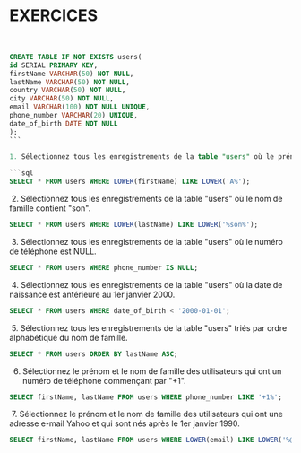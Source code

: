 # EXERCICES

​

````sql
CREATE TABLE IF NOT EXISTS users(
id SERIAL PRIMARY KEY,
firstName VARCHAR(50) NOT NULL,
lastName VARCHAR(50) NOT NULL,
country VARCHAR(50) NOT NULL,
city VARCHAR(50) NOT NULL,
email VARCHAR(100) NOT NULL UNIQUE,
phone_number VARCHAR(20) UNIQUE,
date_of_birth DATE NOT NULL
);
```
​
1. Sélectionnez tous les enregistrements de la table "users" où le prénom commence par "A".

```sql
SELECT * FROM users WHERE LOWER(firstName) LIKE LOWER('A%');
````

​ 2. Sélectionnez tous les enregistrements de la table "users" où le nom de famille contient "son".

```sql
SELECT * FROM users WHERE LOWER(lastName) LIKE LOWER('%son%');
```

​ 3. Sélectionnez tous les enregistrements de la table "users" où le numéro de téléphone est NULL.

```sql
SELECT * FROM users WHERE phone_number IS NULL;
```

​ 4. Sélectionnez tous les enregistrements de la table "users" où la date de naissance est antérieure au 1er janvier 2000.

```sql
SELECT * FROM users WHERE date_of_birth < '2000-01-01';
```

​ 5. Sélectionnez tous les enregistrements de la table "users" triés par ordre alphabétique du nom de famille.

```sql
SELECT * FROM users ORDER BY lastName ASC;
```

6. Sélectionnez le prénom et le nom de famille des utilisateurs qui ont un numéro de téléphone commençant par "+1".

```sql
SELECT firstName, lastName FROM users WHERE phone_number LIKE '+1%';
```

​ 7. Sélectionnez le prénom et le nom de famille des utilisateurs qui ont une adresse e-mail Yahoo et qui sont nés après le 1er janvier 1990.

```sql
SELECT firstName, lastName FROM users WHERE LOWER(email) LIKE LOWER('%@yahoo.%') AND date_of_birth > '1990-01-01'::DATE;
```
